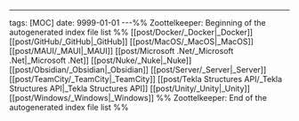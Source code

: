 ---
tags: [MOC]
date: 9999-01-01
---%% Zoottelkeeper: Beginning of the autogenerated index file list  %%
 [[post/Docker/_Docker|_Docker]]
 [[post/GitHub/_GitHub|_GitHub]]
 [[post/MacOS/_MacOS|_MacOS]]
 [[post/MAUI/_MAUI|_MAUI]]
 [[post/Microsoft .Net/_Microsoft .Net|_Microsoft .Net]]
 [[post/Nuke/_Nuke|_Nuke]]
 [[post/Obsidian/_Obsidian|_Obsidian]]
 [[post/Server/_Server|_Server]]
 [[post/TeamCity/_TeamCity|_TeamCity]]
 [[post/Tekla Structures API/_Tekla Structures API|_Tekla Structures API]]
 [[post/Unity/_Unity|_Unity]]
 [[post/Windows/_Windows|_Windows]]
%% Zoottelkeeper: End of the autogenerated index file list  %%
